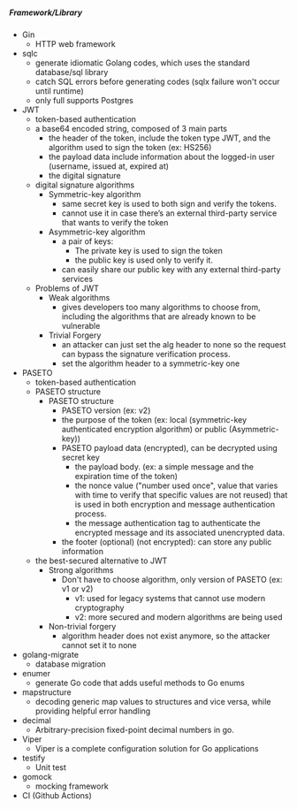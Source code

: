 ##### Framework/Library
- Gin
  - HTTP web framework
- sqlc
  - generate idiomatic Golang codes, which uses the standard database/sql library
  - catch SQL errors before generating codes (sqlx failure won't occur until runtime)
  - only full supports Postgres
- JWT
  - token-based authentication
  - a base64 encoded string, composed of 3 main parts
    - the header of the token, include the token type JWT, and the algorithm used to sign the token (ex: HS256)
    - the payload data include information about the logged-in user (username, issued at, expired at)
    - the digital signature
  - digital signature algorithms
    - Symmetric-key algorithm
      - same secret key is used to both sign and verify the tokens.
      - cannot use it in case there’s an external third-party service that wants to verify the token
    - Asymmetric-key algorithm
      - a pair of keys:
        - The private key is used to sign the token 
        - the public key is used only to verify it. 
      - can easily share our public key with any external third-party services
  - Problems of JWT
    - Weak algorithms
      - gives developers too many algorithms to choose from, including the algorithms that are already known to be vulnerable
    - Trivial Forgery
      - an attacker can just set the alg header to none so the request can bypass the signature verification process.
      - set the algorithm header to a symmetric-key one
- PASETO
  - token-based authentication
  - PASETO structure
    - PASETO structure
      - PASETO version (ex: v2)
      - the purpose of the token (ex: local (symmetric-key authenticated encryption algorithm) or public (Asymmetric-key))
      - PASETO payload data (encrypted), can be decrypted using secret key
        - the payload body. (ex: a simple message and the expiration time of the token)
        - the nonce value ("number used once",  value that varies with time to verify that specific values are not reused) 
        that is used in both encryption and message authentication process.
        - the message authentication tag to authenticate the encrypted message and its associated unencrypted data.
      - the footer (optional) (not encrypted): can store any public information 
  - the best-secured alternative to JWT
    - Strong algorithms
      - Don't have to choose algorithm, only version of PASETO (ex: v1 or v2)
        - v1: used for legacy systems that cannot use modern cryptography
        - v2: more secured and modern algorithms are being used
    - Non-trivial forgery
      - algorithm header does not exist anymore, so the attacker cannot set it to none
- golang-migrate
  - database migration
- enumer
  - generate Go code that adds useful methods to Go enums
- mapstructure
  - decoding generic map values to structures and vice versa, while providing helpful error handling
- decimal
  - Arbitrary-precision fixed-point decimal numbers in go.
- Viper
  - Viper is a complete configuration solution for Go applications
- testify
  - Unit test
- gomock
  - mocking framework
- CI (Github Actions)